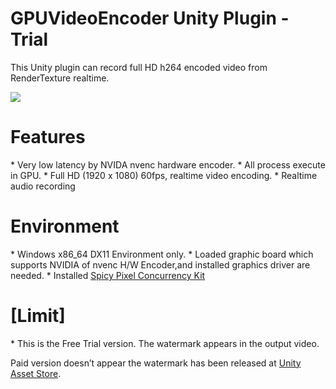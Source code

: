 # GPUVideoEncoder Unity Plugin - Trial
This Unity plugin can record full HD h264 encoded video from RenderTexture realtime.

[![](http://img.youtube.com/vi/IRTtlk19mxM/0.jpg)](https://www.youtube.com/watch?v=IRTtlk19mxM)

<h1>Features</h1>
* Very low latency by NVIDA nvenc hardware encoder.
* All process execute in GPU.
* Full HD (1920 x 1080) 60fps, realtime video encoding.
* Realtime audio recording</br>

<h1>Environment</h1>
* Windows x86_64 DX11 Environment only.
* Loaded graphic board which supports NVIDIA of nvenc H/W Encoder,and installed graphics driver are needed.
* Installed <a href="https://www.assetstore.unity3d.com/en/#!/content/3586">Spicy Pixel Concurrency Kit</a>

<h1>[Limit]</h1>
* This is the Free Trial version. The watermark appears in the output video.


Paid version doesn’t appear the watermark has been released at <a href="https://www.assetstore.unity3d.com/en/#!/content/56254">Unity Asset Store</a>.
